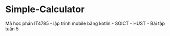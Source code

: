 # Simple-Calculator
Mã học phần IT4785 - lập trình mobile bằng kotlin - SOICT - HUST - Bài tập tuần 5
